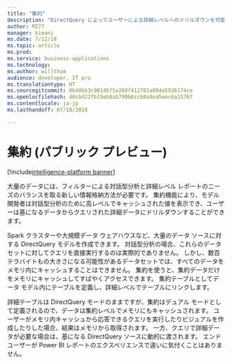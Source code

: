 ```yaml
---
title: "集約"
description: "DirectQuery によってユーザーによる詳細レベルへのドリルダウンを可能にしながら、集約されたクエリのキャッシュをサポート"
author: MI77
manager: kimani
ms.date: 7/22/18
ms.topic: article
ms.prod: 
ms.service: business-applications
ms.technology: 
ms.author: willthom
audience: developer, IT pro
ms.translationtype: HT
ms.sourcegitcommit: 0b40bb3c98145f5a260f412701a884a5936174ce
ms.openlocfilehash: 40cbd22fb19eb8a5799b6ccb8a9ea5eec6a1576f
ms.contentlocale: ja-jp
ms.lasthandoff: 07/18/2018

---
```


# <a name="aggregations-public-preview"></a>集約 (パブリック プレビュー)

[!include[intelligence-platform banner](../../includes/intelligence-platform.md)]

大量のデータには、フィルターによる対話型分析と詳細レベル レポートのニーズのバランスを取る新しい情報格納方法が必要です。 集約機能により、モデル開発者は対話型分析のために高レベルでキャッシュされた値を表示でき、ユーザーは基になるデータからクエリされた詳細データにドリルダウンすることができます。

Spark クラスターや大規模データ ウェアハウスなど、大量のデータ ソースに対する DirectQuery モデルを作成できます。 対話型分析の場合、これらのデータセットに対してクエリを直接実行するのは実際的でありません。 しかし、数百テラバイトもの大きさになる可能性があるデータセットでは、すべてのデータをメモリ内にキャッシュすることはできません。 集約を使うと、集約データだけをメモリにキャッシュしてすばやくアクセスできます。 集約テーブルとしてデータ モデル内にテーブルを定義し、詳細レベルでテーブルにリンクします。 

詳細テーブルは DirectQuery モードのままですが、集約はデュアル モードとして定義されるので、データは集約レベルでメモリにもキャッシュされます。 ユーザーがメモリ内キャッシュから応答できるクエリを実行したりビジュアルを作成したりした場合、結果はメモリから取得されます。 一方、クエリで詳細データが必要な場合は、基になる DirectQuery ソースに動的に渡されます。 エンド ユーザーが Power BI レポートのエクスペリエンスで違いに気付くことはありません。

<!--
### Who uses this feature
This feature is intended for advanced modelers. It enables them to create data models with aggregate tables linked together to make sure that their end-user reports are designed to encourage filtering of data before queries are served from the DirectQuery source. 
## Status
### Development status
In development
#### Target timeframe
October ‘18
-->

